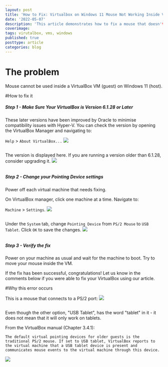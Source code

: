 ```yaml
---
layout: post
title: 'How to Fix: Virtualbox on Windows 11 Mouse Not Working Inside VM'
date: '2022-05-07'
description: 'This article demonstrates how to fix a mouse that doesn't work inside VirtualBox VM on a computer with Windows 11.'
coverimage: 
tags: virutalbox, vms, windows
published: true
posttype: article
categories: blog
---
```

# The problem

Mouse cannot be used inside a VirtualBox VM (guest) on Windows 11 (host).

#How to fix it

<h5 class="step">Step 1 - Make Sure Your VirtualBox is Version 6.1.28 or Later</h5>

These later versions have been improved by Oracle to minimise compatibility issues with Hyper-V. You can check the version by opening the VirtualBox Manager and navigating to:

`Help` > `About VirtualBox...`
<img src="/static/8ff29026-eb9d-4044-b6ab-bd89052f590f.png">

![]()

The version is displayed here. If you are running a version older than 6.1.28, consider upgrading it.
<img src="/static/63677c92-6c55-4458-bfe0-629b9da2fb7c.png">

![]()

<h5 class="step">Step 2 - Change your Pointing Device settings</h5>

Power off each virtual machine that needs fixing. 

On VirtualBox manager, click one machine at a time. Navigate to:

 `Machine` > `Settings`.
<img src="/static/65c7a514-4057-4dc6-8b12-18c7c3f4a6f4.png">

![]()

Under the `System` tab, change `Pointing Device` from `PS/2 Mouse` to `USB Tablet`. Click `OK` to save the changes.
<img src="/static/80917044-71b0-49a0-b45a-12a2b014e699.png">

![]()

<h5 class="step">Step 3 - Verify the fix</h5>

Power on your machine as usual and wait for the machine to boot. Try to move your mouse inside the VM.

If the fix has been successful, congratulations! Let us know in the comments below if you were able to fix your VirtualBox using our article.

#Why this error occurs

This is a mouse that connects to a PS/2 port:
<img src="/static/25ebb32f-2632-4ced-851d-bebe9ed89656.png">

![]()

Even though the other option, "USB Tablet", has the word "tablet" in it - it does not mean that it will only work on tablets. 

From the VirtualBox manual (Chapter 3.4.1):

```
The default virtual pointing devices for older guests is the traditional PS/2 mouse. If set to USB tablet, VirtualBox reports to the virtual machine that a USB tablet device is present and communicates mouse events to the virtual machine through this device.
```
<img src="/static/5157faa7-03ef-4249-a625-4f889c318415.png">

![]()